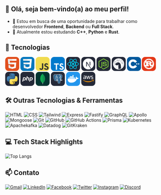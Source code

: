 ## 👋 Olá, seja bem-vindo(a) ao meu perfil!

- 🔭 Estou em busca de uma oportunidade para trabalhar como desenvolvedor **Frontend**, **Backend** ou **Full Stack**.  
- 🌱 Atualmente estou estudando **C++**, **Python** e **Rust**.

## 🚀 Tecnologias

<p>
  <img src="https://github.com/tandpfun/skill-icons/blob/main/icons/HTML.svg" height="45"/>
  <img src="https://github.com/tandpfun/skill-icons/blob/main/icons/CSS.svg" height="45"/>
  <img src="https://github.com/tandpfun/skill-icons/raw/main/icons/JavaScript.svg" height="45"/>
  <img src="https://github.com/tandpfun/skill-icons/raw/main/icons/TypeScript.svg" height="45"/>
  <img src="https://github.com/tandpfun/skill-icons/raw/main/icons/React-Dark.svg" height="45"/>
  <img src="https://github.com/tandpfun/skill-icons/raw/main/icons/NextJS-Dark.svg" height="45"/>
  <img src="https://github.com/tandpfun/skill-icons/raw/main/icons/NodeJS-Dark.svg" height="45"/>
  <img src="https://github.com/tandpfun/skill-icons/raw/main/icons/DENO-Dark.svg" height="45"/>
  <img src="https://github.com/tandpfun/skill-icons/raw/main/icons/CPP.svg" height="45"/>
  <img src="https://github.com/tandpfun/skill-icons/raw/main/icons/Rust.svg" height="45"/>  
  <img src="https://github.com/tandpfun/skill-icons/raw/main/icons/Python-Dark.svg" height="45"/>
  <img src="https://github.com/tandpfun/skill-icons/raw/main/icons/PHP-Dark.svg" height="45"/>
  <img src="https://github.com/tandpfun/skill-icons/raw/main/icons/MongoDB.svg" height="45"/>
  <img src="https://github.com/tandpfun/skill-icons/raw/main/icons/PostgreSQL-Dark.svg" height="45"/>
  <img src="https://github.com/tandpfun/skill-icons/raw/main/icons/Docker.svg" height="45"/>
  <img src="https://github.com/tandpfun/skill-icons/raw/main/icons/AWS-Dark.svg" height="45"/>
</p>

## 🛠️ Outras Tecnologias & Ferramentas

![HTML](https://img.shields.io/badge/HTML-E34F26?style=for-the-badge&logo=html5&logoColor=white)
![CSS](https://img.shields.io/badge/CSS-663399?style=for-the-badge&logo=css&logoColor=white)
![Tailwind](https://img.shields.io/badge/Tailwind-06B6D4?style=for-the-badge&logo=tailwindcss&logoColor=white)
![Express](https://img.shields.io/badge/Express-000000?style=for-the-badge&logo=express&logoColor=white)
![Fastify](https://img.shields.io/badge/Fastify-000000?style=for-the-badge&logo=fastify&logoColor=white)
![GraphQL](https://img.shields.io/badge/GraphQL-E10098?style=for-the-badge&logo=graphql&logoColor=white)
![Apollo](https://img.shields.io/badge/Apollo-311C87?style=for-the-badge&logo=apollographql&logoColor=white)
![Mongoose](https://img.shields.io/badge/Mongoose-880000?style=for-the-badge&logo=mongoose&logoColor=white)
![Git](https://img.shields.io/badge/Git-F05032?style=for-the-badge&logo=git&logoColor=white)
![GitHub](https://img.shields.io/badge/GitHub-181717?style=for-the-badge&logo=github&logoColor=white)
![GitHub Actions](https://img.shields.io/badge/GitHub_Actions-2088FF?style=for-the-badge&logo=githubactions&logoColor=white)
![Prisma](https://img.shields.io/badge/Prisma-2D3748?style=for-the-badge&logo=prisma&logoColor=white)
![Kubernetes](https://img.shields.io/badge/Kubernetes-326CE5?style=for-the-badge&logo=kubernetes&logoColor=white)
![Apachekafka](https://img.shields.io/badge/Kafka-326CE5?style=for-the-badge&logo=apachekafka&logoColor=white)
![Datadog](https://img.shields.io/badge/Datadog-632CA6?style=for-the-badge&logo=datadog&logoColor=white)
![GitKraken](https://img.shields.io/badge/GitKraken-179287?style=for-the-badge&logo=gitkraken&logoColor=white)

## 💻 Tech Stack Highlights

![Top Langs](https://github-readme-stats.vercel.app/api/top-langs/?username=rguedesdev&layout=compact&hide_border=true&title_color=00ff99&text_color=ffffff&bg_color=0d1117&custom_title=Linguagens%20Mais%20Usadas)

## 📫 Contato

[![Gmail](https://img.shields.io/badge/Gmail-D14836?style=for-the-badge&logo=gmail&logoColor=white)](mailto:rguedes.dev@gmail.com)
[![LinkedIn](https://img.shields.io/badge/LinkedIn-0077B5?style=for-the-badge&logo=linkedin&logoColor=white)](https://www.linkedin.com/in/rguedes-dev/)
[![Facebook](https://img.shields.io/badge/Facebook-1877F2?style=for-the-badge&logo=facebook&logoColor=white)](https://facebook.com)
[![Twitter](https://img.shields.io/badge/Twitter/X-000000?style=for-the-badge&logo=x&logoColor=white)](https://x.com)
[![Instagram](https://img.shields.io/badge/Instagram-E4405F?style=for-the-badge&logo=instagram&logoColor=white)](https://www.instagram.com/konsamazs/)
[![Discord](https://img.shields.io/badge/Discord-7289DA?style=for-the-badge&logo=discord&logoColor=white)](https://discord.com)
